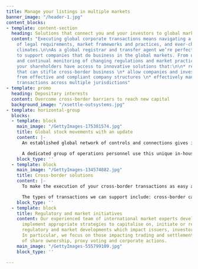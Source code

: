 ```yaml
---
title: Manage your listings in multiple markets
banner_image: "/header-1.jpg"
content_blocks:
- template: content-section
  heading: Solutions that connect you and your investors to global markets
  content: "Executing global corporate transactions means navigating a regional maze
    of legal requirements, market frameworks and practices, and ever-changing regulatory
    climates.\n\nAs a global registrar and transfer agent we’re perfectly positioned
    to support companies that do business in the global markets. From our understanding
    and continual monitoring of changing regulations and market practices, you and
    your shareholders have access to innovative solutions that:\n\n* reduce the barriers
    that can stifle cross-border business \n* allow companies and investors to benefit
    from effective and compliant company structures \n* effectively manage corporate
    transactions across multiple jurisdictions"
- template: promo
  heading: Depositary interests
  content: Overcome cross-border barriers to reach new capital
  background_image: "/xsettle-outsystems.jpg"
- template: horizontal-group
  blocks:
  - template: block
    main_image: "/GettyImages-175381574.jpg"
    title: Global stock movements with an update
    content: |-
      An established global network of controls and connections gives institutional and retail investors the certainty to rapidly reposition securities between markets.

      A dedicated group of operations personnel use this unique in-house system, to receive, execute and balance cross-border security movements all within 24 hours. Accessing international settlement and liquidity pools has never been easier.
    block_type: ''
  - template: block
    main_image: "/GettyImages-134574882.jpg"
    title: Cross-border solutions
    content: |-
      To make the execution of your cross-border transactions as easy as possible, we devise sophisticated solutions with step-by-step action plans to help you navigate the demanding planning and implementation process.

      The types of transactions we can support include: cross-border capital raisings, re-incorporation transactions, M&A deals, branch registers, dual company structures, Depositary Interests, overseas dividend payments and withholding tax reporting.
    block_type: ''
  - template: block
    title: Regulatory and market initiatives
    content: Our experienced team of international market experts develop, share and
      implement appropriate strategies to capitalise on, initiate or respond to global
      regulatory and market developments which impact issuers, investors and markets.
      In particular, we focus on those impacting trading and settlement, transparency
      of share ownership, proxy voting and corporate actions.
    main_image: "/GettyImages-555799109.jpg"
    block_type: ''

---
```

